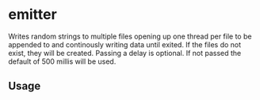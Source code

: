 # emitter

Writes random strings to multiple files opening up one thread per file to be appended to and continously writing data until exited. If the files do not exist, they will be created. Passing a delay is optional. If not passed the default of 500 millis will be used.

## Usage

```lein deps
```

```lein clean, compile
```

```lein run -m emitter.core --files /tmp/file1,/tmp/file2 [--delay 500]
```